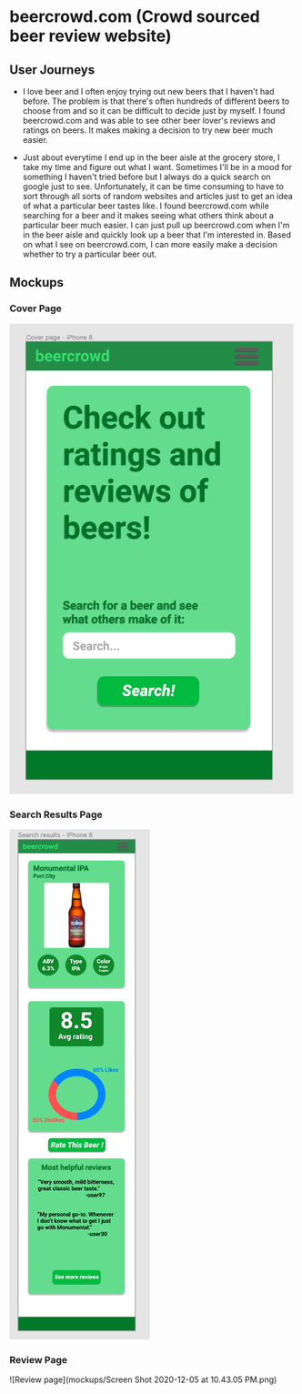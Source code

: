 # beercrowd.com (Crowd sourced beer review website)

## User Journeys 

* I love beer and I often enjoy trying out new beers that I haven't had before. The problem is that there's often hundreds of different beers to choose from and so it can be difficult to decide just by myself. I found beercrowd.com and was able to see other beer lover's reviews and ratings on beers. It makes making a decision to try new beer much easier. 

* Just about everytime I end up in the beer aisle at the grocery store, I take my time and figure out what I want. Sometimes I'll be in a mood for something I haven't tried before but I always do a quick search on google just to see. Unfortunately, it can be time consuming to have to sort through all sorts of random websites and articles just to get an idea of what a particular beer tastes like. I found beercrowd.com while searching for a beer and it makes seeing what others think about a particular beer much easier. I can just pull up beercrowd.com when I'm in the beer aisle and quickly look up a beer that I'm interested in. Based on what I see on beercrowd.com, I can more easily make a decision whether to try a particular beer out. 

## Mockups
### Cover Page
![Cover Page](/mockups/beercrowd_cover_page.png)

### Search Results Page
![Search Results Page](mockups/beercrowd_search_results_page.png)

### Review Page 
![Review page](mockups/Screen Shot 2020-12-05 at 10.43.05 PM.png)

